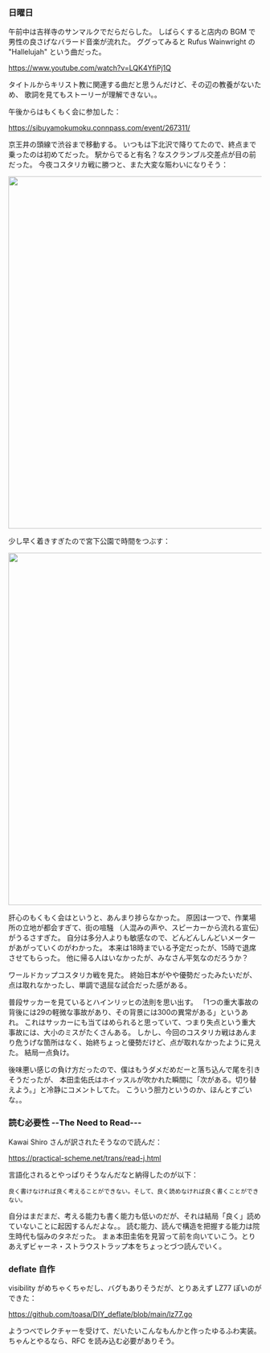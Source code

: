 ### 日曜日

午前中は吉祥寺のサンマルクでだらだらした。
しばらくすると店内の BGM で男性の良さげなバラード音楽が流れた。
ググってみると Rufus Wainwright の "Hallelujah" という曲だった。

https://www.youtube.com/watch?v=LQK4YfiPj1Q

タイトルからキリスト教に関連する曲だと思うんだけど、その辺の教養がないため、
歌詞を見てもストーリーが理解できない。。

午後からはもくもく会に参加した：

https://sibuyamokumoku.connpass.com/event/267311/

京王井の頭線で渋谷まで移動する。
いつもは下北沢で降りてたので、終点まで乗ったのは初めてだった。
駅からでると有名？なスクランブル交差点が目の前だった。
今夜コスタリカ戦に勝つと、また大変な賑わいになりそう：

<img src="https://i.imgur.com/GwGUtrk.jpg" width="700">

少し早く着きすぎたので宮下公園で時間をつぶす：

<img src="https://i.imgur.com/zNsrA7k.jpg" width="700">

肝心のもくもく会はというと、あんまり捗らなかった。
原因は一つで、作業場所の立地が都会すぎて、街の喧騒
（人混みの声や、スピーカーから流れる宣伝）がうるさすぎた。
自分は多分人よりも敏感なので、どんどんしんどいメーターがあがっていくのがわかった。
本来は18時までいる予定だったが、15時で退席させてもらった。
他に帰る人はいなかったが、みなさん平気なのだろうか？

ワールドカップコスタリカ戦を見た。
終始日本がやや優勢だったみたいだが、点は取れなかったし、単調で退屈な試合だった感がある。

普段サッカーを見ているとハインリッヒの法則を思い出す。
「1つの重大事故の背後には29の軽微な事故があり、その背景には300の異常がある」というあれ。
これはサッカーにも当てはめられると思っていて、つまり失点という重大事故には、大小のミスがたくさんある。
しかし、今回のコスタリカ戦はあんまり危うげな箇所はなく、始終ちょっと優勢だけど、点が取れなかったように見えた。
結局一点負け。

後味悪い感じの負け方だったので、僕はもうダメだめだーと落ち込んで尾を引きそうだったが、
本田圭佑氏はホイッスルが吹かれた瞬間に「次がある。切り替えよう。」と冷静にコメントしてた。
こういう胆力というのか、ほんとすごいな。。

### 読む必要性 --The Need to Read---

Kawai Shiro さんが訳されたそうなので読んだ：

https://practical-scheme.net/trans/read-j.html

言語化されるとやっぱりそうなんだなと納得したのが以下：

```
良く書けなければ良く考えることができない。そして、良く読めなければ良く書くことができない。
```

自分はまだまだ、考える能力も書く能力も低いのだが、それは結局「良く」読めていないことに起因するんだよな。。
読む能力、読んで構造を把握する能力は院生時代も悩みのタネだった。
まぁ本田圭佑を見習って前を向いていこう。とりあえずビャーネ・ストラウストラップ本をちょっとづつ読んでいく。

### deflate 自作

visibility がめちゃくちゃだし、バグもありそうだが、とりあえず LZ77 ぽいのができた：

https://github.com/toasa/DIY_deflate/blob/main/lz77.go

ようつべでレクチャーを受けて、だいたいこんなもんかと作ったゆるふわ実装。
ちゃんとやるなら、RFC を読み込む必要がありそう。